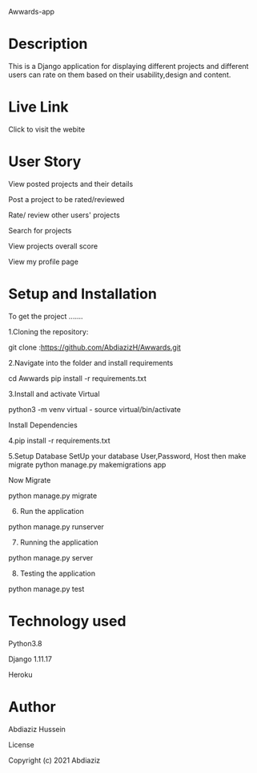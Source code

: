 Awwards-app

# Description
This is a Django application for displaying different projects and different users can rate on them based on their usability,design and content.

# Live Link
Click to visit the webite

# User Story
View posted projects and their details

Post a project to be rated/reviewed

Rate/ review other users' projects

Search for projects

View projects overall score

View my profile page

# Setup and Installation

To get the project .......

1.Cloning the repository:

git clone :https://github.com/AbdiazizH/Awwards.git

2.Navigate into the folder and install requirements

cd Awwards pip install -r requirements.txt   

3.Install and activate Virtual

python3 -m venv virtual - source virtual/bin/activate

Install Dependencies

4.pip install -r requirements.txt

5.Setup Database
SetUp your database User,Password, Host then make migrate
python manage.py makemigrations app

Now Migrate

python manage.py migrate

6. Run the application

python manage.py runserver

7. Running the application

python manage.py server 

8. Testing the application

python manage.py test

# Technology used
Python3.8

Django 1.11.17

Heroku

# Author
Abdiaziz Hussein

License

Copyright (c) 2021 Abdiaziz
